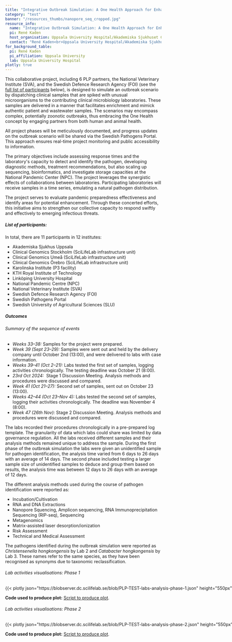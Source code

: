 ```yaml
---
title: "Integrative Outbreak Simulation: A One Health Approach for Enhanced Pandemic Preparedness"
category: "test"
banner: "/resources_thumbs/nanopore_seq_cropped.jpg"
resource_info:
  name: "Integrative Outbreak Simulation: A One Health Approach for Enhanced Pandemic Preparedness"
  pi: René Kaden
  host_organisation: Uppsala University Hospital/Akademiska Sjukhuset Clinical Microbiology, Dept. of Medical Sciences, Uppsala University
  contact: "René Kaden<br>Uppsala University Hospital/Akademiska Sjukhuset Clinical Microbiology, Dept of Medical Sciences, Uppsala University<br>Email: [rene.kaden@medsci.uu.se](mailto:rene.kaden@medsci.uu.se) or [rene.kaden@akademiska.se](mailto:rene.kaden@akademiska.se)"
for_background_table:
  pi: René Kaden
  pi_affiliation: Uppsala University
  lab: Uppsala University Hospital
plotly: true
---
```


This collaborative project, including 6 PLP partners, the National Veterinary Institute (SVA), and the Swedish Defence Research Agency (FOI) (see the [full list of participants](#list-of-participants) below), is designed to simulate an outbreak scenario by dispatching clinical samples that are spiked with unusual microorganisms to the contributing clinical microbiology laboratories. These samples are delivered in a manner that facilitates enrichment and mimick authentic patient and wastewater samples. The scenarios may encompass complex, potentially zoonotic outbreaks, thus embracing the One Health concept by engaging partners from both human and animal health.

All project phases will be meticulously documented, and progress updates on the outbreak scenario will be shared via the Swedish Pathogens Portal. This approach ensures real-time project monitoring and public accessibility to information.

The primary objectives include assessing response times and the laboratory's capacity to detect and identify the pathogen, developing diagnostic methods, treatment recommendations, but also scaling up sequencing, bioinformatics, and investigate storage capacities at the National Pandemic Center (NPC). The project leverages the synergistic effects of collaborations between laboratories. Participating laboratories will receive samples in a time series, emulating a natural pathogen distribution.

The project serves to evaluate pandemic preparedness effectiveness and identify areas for potential enhancement. Through these concerted efforts, this initiative aims to strengthen our collective capacity to respond swiftly and effectively to emerging infectious threats.

##### List of participants:

In total, there are 11 participants in 12 institutes:

- Akademiska Sjukhus Uppsala
- Clinical Genomics Stockholm (SciLifeLab infrastructure unit)
- Clinical Genomics Umeå (SciLifeLab infrastructure unit)
- Clinical Genomics Örebro (SciLifeLab infrastructure unit)
- Karolinska Institute (P3 facility)
- KTH Royal Institute of Technology
- Linköping University Hospital
- National Pandemic Centre (NPC)
- National Veterinary Institute (SVA)
- Swedish Defence Research Agency (FOI)
- Swedish Pathogens Portal
- Swedish University of Agricultural Sciences (SLU)

##### Outcomes

###### Summary of the sequence of events

- *Weeks 33–38:* Samples for the project were prepared.
- *Week 39 (Sept 23–29):* Samples were sent out and held by the delivery company until October 2nd (13:00), and were delivered to labs with case information.
- *Weeks 39–41 (Oct 2–21):* Labs tested the first set of samples, logging activities chronologically. The testing deadline was October 21 (8:00).
- *23rd Oct 2024:*  Stage 1 Discussion Meeting. Analysis methods and procedures were discussed and compared.
- *Week 41 (Oct 21–27):* Second set of samples, sent out on October 23 (13:00).
- *Weeks 42–44 (Oct 23–Nov 4):* Labs tested the second set of samples, logging their activities chronologically. The deadline was November 4 (8:00).
- *Week 47 (26th Nov):* Stage 2 Discussion Meeting. Analysis methods and procedures were discussed and compared.

The labs recorded their procedures chronologically in a pre-prepared log template.
The granularity of data which labs could share was limited by data governance regulation.
All the labs received different samples and their analysis methods remained unique to address the sample.
During the first phase of the outbreak simulation the labs were given an unidentified sample for pathogen identification, the analysis time varied from 6 days to 26 days with an average of 14 days.
The second phase included testing a larger sample size of unidentified samples to deduce and group them based on results, the analysis time was between 12 days to 26 days with an average of 12 days. 

The different analysis methods used during the course of pathogen identification were reported as:

- Incubation/Cultivation
- RNA and DNA Extractions
- Nanopore Squencing, Amplicon sequencing, RNA Immunoprecipitation Sequencing (RIP-seq), Sequencing
- Metagenomics
- Matrix-assisted laser desorption/ionization
- Risk Assessment
- Technical and Medical Assessment
    
The pathogens identified during the outbreak simulation were reported as *Christensenella hongkongensis* by Lab 2 and *Catabacter hongkongensis* by Lab 3.
These names refer to the same species, as they have been recognised as synonyms due to taxonomic reclassification.

###### Lab activities visualisations: Phase 1

<div class="plot_wrapper mb-3">
  <div class="table-responsive" style="min-width: 800px">{{< plotly json="https://blobserver.dc.scilifelab.se/blob/PLP-TEST-labs-analysis-phase-1.json" height="550px" >}}</div>
</div>

**Code used to produce plot:** [Script to produce plot](https://github.com/ScilifelabDataCentre/pathogens-portal-visualisations/blob/main/PLP/PLP-TEST-labs-analysis-phase-1.py).


###### Lab activities visualisations: Phase 2

<div class="plot_wrapper mb-3">
  <div class="table-responsive" style="min-width: 800px">{{< plotly json="https://blobserver.dc.scilifelab.se/blob/PLP-TEST-labs-analysis-phase-2.json" height="550px" >}}</div>
</div>

**Code used to produce plot:** [Script to produce plot](https://github.com/ScilifelabDataCentre/pathogens-portal-visualisations/blob/main/PLP/PLP-TEST-labs-analysis-phase-2.py).

